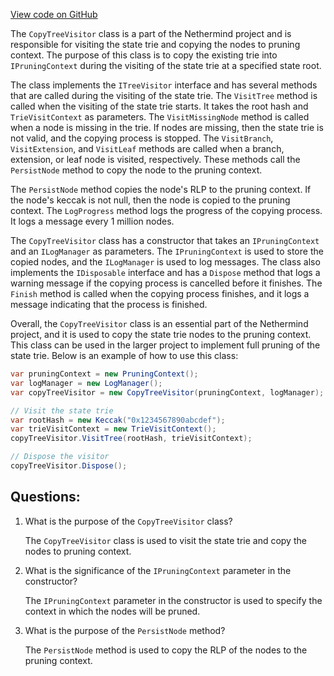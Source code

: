 [View code on GitHub](https://github.com/nethermindeth/nethermind/Nethermind.Blockchain/FullPruning/CopyTreeVisitor.cs)

The `CopyTreeVisitor` class is a part of the Nethermind project and is responsible for visiting the state trie and copying the nodes to pruning context. The purpose of this class is to copy the existing trie into `IPruningContext` during the visiting of the state trie at a specified state root. 

The class implements the `ITreeVisitor` interface and has several methods that are called during the visiting of the state trie. The `VisitTree` method is called when the visiting of the state trie starts. It takes the root hash and `TrieVisitContext` as parameters. The `VisitMissingNode` method is called when a node is missing in the trie. If nodes are missing, then the state trie is not valid, and the copying process is stopped. The `VisitBranch`, `VisitExtension`, and `VisitLeaf` methods are called when a branch, extension, or leaf node is visited, respectively. These methods call the `PersistNode` method to copy the node to the pruning context.

The `PersistNode` method copies the node's RLP to the pruning context. If the node's keccak is not null, then the node is copied to the pruning context. The `LogProgress` method logs the progress of the copying process. It logs a message every 1 million nodes. 

The `CopyTreeVisitor` class has a constructor that takes an `IPruningContext` and an `ILogManager` as parameters. The `IPruningContext` is used to store the copied nodes, and the `ILogManager` is used to log messages. The class also implements the `IDisposable` interface and has a `Dispose` method that logs a warning message if the copying process is cancelled before it finishes. The `Finish` method is called when the copying process finishes, and it logs a message indicating that the process is finished.

Overall, the `CopyTreeVisitor` class is an essential part of the Nethermind project, and it is used to copy the state trie nodes to the pruning context. This class can be used in the larger project to implement full pruning of the state trie. Below is an example of how to use this class:

```csharp
var pruningContext = new PruningContext();
var logManager = new LogManager();
var copyTreeVisitor = new CopyTreeVisitor(pruningContext, logManager);

// Visit the state trie
var rootHash = new Keccak("0x1234567890abcdef");
var trieVisitContext = new TrieVisitContext();
copyTreeVisitor.VisitTree(rootHash, trieVisitContext);

// Dispose the visitor
copyTreeVisitor.Dispose();
```
## Questions: 
 1. What is the purpose of the `CopyTreeVisitor` class?
    
    The `CopyTreeVisitor` class is used to visit the state trie and copy the nodes to pruning context.

2. What is the significance of the `IPruningContext` parameter in the constructor?
    
    The `IPruningContext` parameter in the constructor is used to specify the context in which the nodes will be pruned.

3. What is the purpose of the `PersistNode` method?
    
    The `PersistNode` method is used to copy the RLP of the nodes to the pruning context.